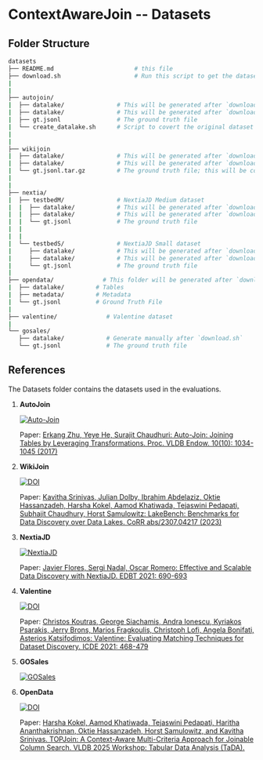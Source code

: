 # ContextAwareJoin -- Datasets


## Folder Structure

```bash
datasets
├── README.md                       # this file
├── download.sh                     # Run this script to get the datasets in the required format.
|  
|  
├── autojoin/               
|  ├── datalake/               # This will be generated after `download.sh`
|  ├── datalake/               # This will be generated after `download.sh`
|  ├── gt.jsonl                # The ground truth file
|  └── create_datalake.sh      # Script to covert the original dataset into a datalake
|  
|  
├── wikijoin
|  ├── datalake/               # This will be generated after `download.sh`
|  ├── datalake/               # This will be generated after `download.sh`
|  └── gt.jsonl.tar.gz         # The ground truth file; this will be converted to gt.jsonl after `download.sh`
|  
|  
├── nextia/   
|  ├── testbedM/               # NextiaJD Medium dataset
|  |  ├── datalake/            # This will be generated after `download.sh`
|  |  ├── datalake/            # This will be generated after `download.sh`
|  |  └── gt.jsonl             # The ground truth file
|  |  
|  |  
|  └── testbedS/               # NextiaJD Small dataset
|     ├── datalake/            # This will be generated after `download.sh`
|     ├── datalake/            # This will be generated after `download.sh`
|     └── gt.jsonl             # The ground truth file
|
├── opendata/              # This folder will be generated after `download.sh`
|  ├── datalake/         # Tables 
|  ├── metadata/         # Metadata 
|  └── gt.jsonl          # Ground Truth File
|  
├── valentine/              # Valentine dataset
|  
└── gosales/                 
   ├── datalake/            # Generate manually after `download.sh`
   └── gt.jsonl             # The ground truth file

```

## References



The Datasets folder contains the datasets used in the evaluations.

1. **AutoJoin**

     [![Auto-Join](https://img.shields.io/badge/GitHub-Auto_Join-8640BF)](https://github.com/Yeye-He/Auto-Join)


    Paper: [Erkang Zhu, Yeye He, Surajit Chaudhuri: Auto-Join: Joining Tables by Leveraging Transformations. Proc. VLDB Endow. 10(10): 1034-1045 (2017)](http://www.vldb.org/pvldb/vol10/p1034-he.pdf)
    


2. **WikiJoin**
    
    [![DOI](https://zenodo.org/badge/DOI/10.5281/zenodo.10042019.svg)](https://doi.org/10.5281/zenodo.10042019)

    Paper: [Kavitha Srinivas, Julian Dolby, Ibrahim Abdelaziz, Oktie Hassanzadeh, Harsha Kokel, Aamod Khatiwada, Tejaswini Pedapati, Subhajit Chaudhury, Horst Samulowitz: LakeBench: Benchmarks for Data Discovery over Data Lakes. CoRR abs/2307.04217 (2023)](https://doi.org/10.48550/arXiv.2307.04217)
    

3. **NextiaJD**

    [![NextiaJD](https://img.shields.io/badge/URL-NextiaJD-24D6D4)]( https://www.essi.upc.edu/~jflores/nextiajd.html)
    
    Paper: [Javier Flores, Sergi Nadal, Oscar Romero: Effective and Scalable Data Discovery with NextiaJD. EDBT 2021: 690-693](https://openproceedings.org/2021/conf/edbt/p184.pdf)

   

4. **Valentine**  

    [![DOI](https://zenodo.org/badge/DOI/10.5281/zenodo.5084605.svg)](https://doi.org/10.5281/zenodo.5084605)
    
    Paper: [Christos Koutras, George Siachamis, Andra Ionescu, Kyriakos Psarakis, Jerry Brons, Marios Fragkoulis, Christoph Lofi, Angela Bonifati, Asterios Katsifodimos: Valentine: Evaluating Matching Techniques for Dataset Discovery. ICDE 2021: 468-479](https://doi.org/10.1109/ICDE51399.2021.00047)
    

5. **GOSales**


    [![GOSales](https://img.shields.io/badge/URL-IBM_Cognos_Analytics-24D6D4)](https://accelerator.ca.analytics.ibm.com/bi/?perspective=authoring&pathRef=.public_folders%2FIBM%2BAccelerator%2BCatalog%2FContent%2FDEP00001&id=iD268937B6FDA49679A7F69574B242692)



6. **OpenData**

    [![DOI](https://zenodo.org/badge/DOI/10.5281/zenodo.15881731.svg)](https://doi.org/10.5281/zenodo.15881731)

    Paper: [Harsha Kokel, Aamod Khatiwada, Tejaswini Pedapati, Haritha Ananthakrishnan, Oktie Hassanzadeh, Horst Samulowitz, and Kavitha Srinivas. TOPJoin: A Context-Aware Multi-Criteria Approach for Joinable Column Search. VLDB 2025 Workshop: Tabular Data Analysis (TaDA).](https://arxiv.org/abs/2507.11505)
    
